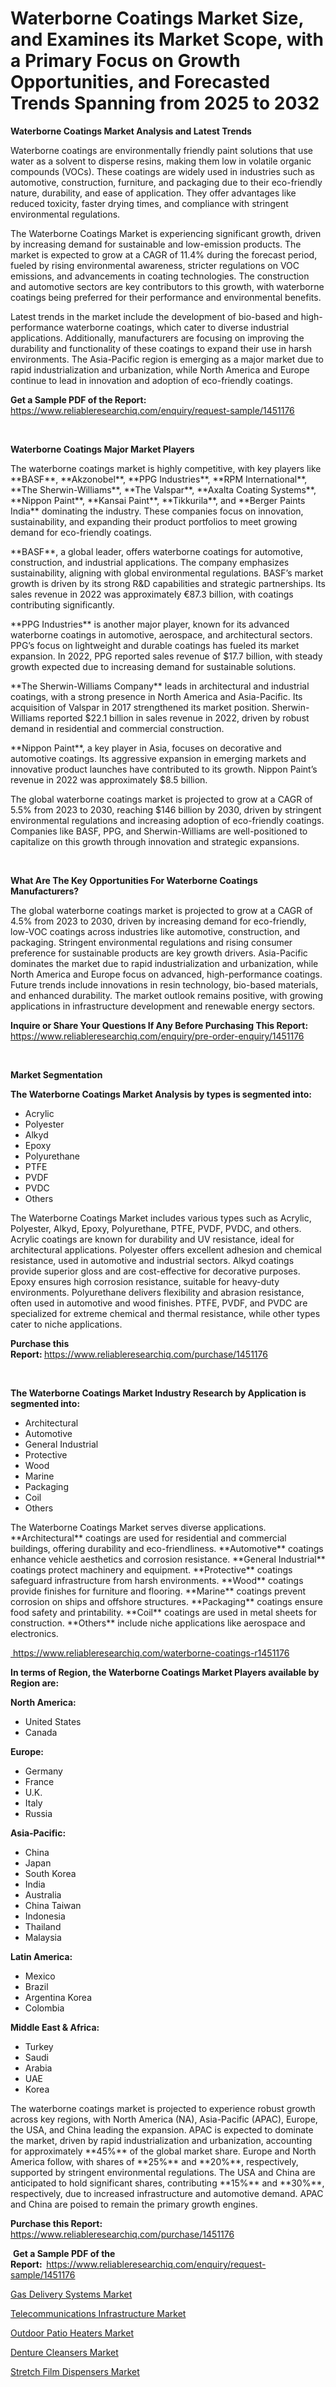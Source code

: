 <p><h1>Waterborne Coatings Market Size, and Examines its Market Scope, with a Primary Focus on Growth Opportunities, and Forecasted Trends Spanning from 2025 to 2032</h1></p><p><strong>Waterborne Coatings Market Analysis and Latest Trends</strong></p>
<p><p>Waterborne coatings are environmentally friendly paint solutions that use water as a solvent to disperse resins, making them low in volatile organic compounds (VOCs). These coatings are widely used in industries such as automotive, construction, furniture, and packaging due to their eco-friendly nature, durability, and ease of application. They offer advantages like reduced toxicity, faster drying times, and compliance with stringent environmental regulations.</p><p>The Waterborne Coatings Market is experiencing significant growth, driven by increasing demand for sustainable and low-emission products. The market is expected to grow at a CAGR of 11.4% during the forecast period, fueled by rising environmental awareness, stricter regulations on VOC emissions, and advancements in coating technologies. The construction and automotive sectors are key contributors to this growth, with waterborne coatings being preferred for their performance and environmental benefits.</p><p>Latest trends in the market include the development of bio-based and high-performance waterborne coatings, which cater to diverse industrial applications. Additionally, manufacturers are focusing on improving the durability and functionality of these coatings to expand their use in harsh environments. The Asia-Pacific region is emerging as a major market due to rapid industrialization and urbanization, while North America and Europe continue to lead in innovation and adoption of eco-friendly coatings.</p></p>
<p><strong>Get a Sample PDF of the Report:&nbsp;</strong> <a href="https://www.reliableresearchiq.com/enquiry/request-sample/1451176?utm_campaign=2174&utm_medium=2&utm_source=Github&utm_content=ia&utm_term=26012025&utm_id=waterborne-coatings">https://www.reliableresearchiq.com/enquiry/request-sample/1451176</a></p>
<p>&nbsp;</p>
<p><strong>Waterborne Coatings Major Market Players</strong></p>
<p><p>The waterborne coatings market is highly competitive, with key players like **BASF**, **Akzonobel**, **PPG Industries**, **RPM International**, **The Sherwin-Williams**, **The Valspar**, **Axalta Coating Systems**, **Nippon Paint**, **Kansai Paint**, **Tikkurila**, and **Berger Paints India** dominating the industry. These companies focus on innovation, sustainability, and expanding their product portfolios to meet growing demand for eco-friendly coatings.</p><p>**BASF**, a global leader, offers waterborne coatings for automotive, construction, and industrial applications. The company emphasizes sustainability, aligning with global environmental regulations. BASF’s market growth is driven by its strong R&D capabilities and strategic partnerships. Its sales revenue in 2022 was approximately €87.3 billion, with coatings contributing significantly.</p><p>**PPG Industries** is another major player, known for its advanced waterborne coatings in automotive, aerospace, and architectural sectors. PPG’s focus on lightweight and durable coatings has fueled its market expansion. In 2022, PPG reported sales revenue of $17.7 billion, with steady growth expected due to increasing demand for sustainable solutions.</p><p>**The Sherwin-Williams Company** leads in architectural and industrial coatings, with a strong presence in North America and Asia-Pacific. Its acquisition of Valspar in 2017 strengthened its market position. Sherwin-Williams reported $22.1 billion in sales revenue in 2022, driven by robust demand in residential and commercial construction.</p><p>**Nippon Paint**, a key player in Asia, focuses on decorative and automotive coatings. Its aggressive expansion in emerging markets and innovative product launches have contributed to its growth. Nippon Paint’s revenue in 2022 was approximately $8.5 billion.</p><p>The global waterborne coatings market is projected to grow at a CAGR of 5.5% from 2023 to 2030, reaching $146 billion by 2030, driven by stringent environmental regulations and increasing adoption of eco-friendly coatings. Companies like BASF, PPG, and Sherwin-Williams are well-positioned to capitalize on this growth through innovation and strategic expansions.</p></p>
<p>&nbsp;</p>
<p><strong>What Are The Key Opportunities For Waterborne Coatings Manufacturers?</strong></p>
<p><p>The global waterborne coatings market is projected to grow at a CAGR of 4.5% from 2023 to 2030, driven by increasing demand for eco-friendly, low-VOC coatings across industries like automotive, construction, and packaging. Stringent environmental regulations and rising consumer preference for sustainable products are key growth drivers. Asia-Pacific dominates the market due to rapid industrialization and urbanization, while North America and Europe focus on advanced, high-performance coatings. Future trends include innovations in resin technology, bio-based materials, and enhanced durability. The market outlook remains positive, with growing applications in infrastructure development and renewable energy sectors.</p></p>
<p><strong>Inquire or Share Your Questions If Any Before Purchasing This Report:</strong> <a href="https://www.reliableresearchiq.com/enquiry/pre-order-enquiry/1451176?utm_campaign=2174&utm_medium=2&utm_source=Github&utm_content=ia&utm_term=26012025&utm_id=waterborne-coatings">https://www.reliableresearchiq.com/enquiry/pre-order-enquiry/1451176</a></p>
<p>&nbsp;</p>
<p><strong>Market Segmentation</strong></p>
<p><strong>The Waterborne Coatings Market Analysis by types is segmented into:</strong></p>
<p><ul><li>Acrylic</li><li>Polyester</li><li>Alkyd</li><li>Epoxy</li><li>Polyurethane</li><li>PTFE</li><li>PVDF</li><li>PVDC</li><li>Others</li></ul></p>
<p><p>The Waterborne Coatings Market includes various types such as Acrylic, Polyester, Alkyd, Epoxy, Polyurethane, PTFE, PVDF, PVDC, and others. Acrylic coatings are known for durability and UV resistance, ideal for architectural applications. Polyester offers excellent adhesion and chemical resistance, used in automotive and industrial sectors. Alkyd coatings provide superior gloss and are cost-effective for decorative purposes. Epoxy ensures high corrosion resistance, suitable for heavy-duty environments. Polyurethane delivers flexibility and abrasion resistance, often used in automotive and wood finishes. PTFE, PVDF, and PVDC are specialized for extreme chemical and thermal resistance, while other types cater to niche applications.</p></p>
<p><strong>Purchase this Report:&nbsp;</strong><a href="https://www.reliableresearchiq.com/purchase/1451176?utm_campaign=2174&utm_medium=2&utm_source=Github&utm_content=ia&utm_term=26012025&utm_id=waterborne-coatings">https://www.reliableresearchiq.com/purchase/1451176</a></p>
<p>&nbsp;</p>
<p><strong>The Waterborne Coatings Market Industry Research by Application is segmented into:</strong></p>
<p><ul><li>Architectural</li><li>Automotive</li><li>General Industrial</li><li>Protective</li><li>Wood</li><li>Marine</li><li>Packaging</li><li>Coil</li><li>Others</li></ul></p>
<p><p>The Waterborne Coatings Market serves diverse applications. **Architectural** coatings are used for residential and commercial buildings, offering durability and eco-friendliness. **Automotive** coatings enhance vehicle aesthetics and corrosion resistance. **General Industrial** coatings protect machinery and equipment. **Protective** coatings safeguard infrastructure from harsh environments. **Wood** coatings provide finishes for furniture and flooring. **Marine** coatings prevent corrosion on ships and offshore structures. **Packaging** coatings ensure food safety and printability. **Coil** coatings are used in metal sheets for construction. **Others** include niche applications like aerospace and electronics.</p></p>
<p><a href="https://www.reliableresearchiq.com/waterborne-coatings-r1451176?utm_campaign=2174&utm_medium=2&utm_source=Github&utm_content=ia&utm_term=26012025&utm_id=waterborne-coatings">&nbsp;https://www.reliableresearchiq.com/waterborne-coatings-r1451176</a></p>
<p><strong>In terms of Region, the Waterborne Coatings Market Players available by Region are:</strong></p>
<p>
    <p> <strong> North America: </strong>
        <ul>
            <li>United States</li>
            <li>Canada</li>
        </ul>
        </p> 
    <p> <strong> Europe: </strong>
        <ul>
            <li>Germany</li>
            <li>France</li>
            <li>U.K.</li>
            <li>Italy</li>
            <li>Russia</li>
        </ul>
        </p> 
    <p> <strong> Asia-Pacific: </strong>
        <ul>
            <li>China</li>
            <li>Japan</li>
            <li>South Korea</li>
            <li>India</li>
            <li>Australia</li>
            <li>China Taiwan</li>
            <li>Indonesia</li>
            <li>Thailand</li>
            <li>Malaysia</li>
        </ul>
        </p> 
    <p> <strong> Latin America: </strong>
        <ul>
            <li>Mexico</li>
            <li>Brazil</li>
            <li>Argentina Korea</li>
            <li>Colombia</li>
        </ul>
        </p> 
    <p> <strong> Middle East & Africa: </strong>
        <ul>
            <li>Turkey</li>
            <li>Saudi</li>
            <li>Arabia</li>
            <li>UAE</li>
            <li>Korea</li>
        </ul>
    </p>
    </p>
<p><p>The waterborne coatings market is projected to experience robust growth across key regions, with North America (NA), Asia-Pacific (APAC), Europe, the USA, and China leading the expansion. APAC is expected to dominate the market, driven by rapid industrialization and urbanization, accounting for approximately **45%** of the global market share. Europe and North America follow, with shares of **25%** and **20%**, respectively, supported by stringent environmental regulations. The USA and China are anticipated to hold significant shares, contributing **15%** and **30%**, respectively, due to increased infrastructure and automotive demand. APAC and China are poised to remain the primary growth engines.</p></p>
<p><strong>Purchase this Report: </strong><a href="https://www.reliableresearchiq.com/purchase/1451176?utm_campaign=2174&utm_medium=2&utm_source=Github&utm_content=ia&utm_term=26012025&utm_id=waterborne-coatings">https://www.reliableresearchiq.com/purchase/1451176</a></p>
<p>&nbsp;<strong>Get a Sample PDF of the Report:&nbsp;&nbsp;</strong><a href="https://www.reliableresearchiq.com/enquiry/request-sample/1451176?utm_campaign=2174&utm_medium=2&utm_source=Github&utm_content=ia&utm_term=26012025&utm_id=waterborne-coatings">https://www.reliableresearchiq.com/enquiry/request-sample/1451176</a></p>
<p><strong></strong></p>
<p><p><a href="https://www.linkedin.com/pulse/gas-delivery-systems-market-report-based-its-anticipated-119-2ua3f?utm_campaign=2174&utm_medium=2&utm_source=Github&utm_content=ia&utm_term=26012025&utm_id=waterborne-coatings">Gas Delivery Systems Market</a></p><p><a href="https://www.linkedin.com/pulse/telecommunications-infrastructure-market-forecasted-types-eqaxf?utm_campaign=2174&utm_medium=2&utm_source=Github&utm_content=ia&utm_term=26012025&utm_id=waterborne-coatings">Telecommunications Infrastructure Market</a></p><p><a href="https://www.linkedin.com/pulse/growth-insights-outdoor-patio-heaters-market-whats-fueling-beabf?utm_campaign=2174&utm_medium=2&utm_source=Github&utm_content=ia&utm_term=26012025&utm_id=waterborne-coatings">Outdoor Patio Heaters Market</a></p><p><a href="https://www.linkedin.com/pulse/comprehensive-overview-denture-cleansers-market-share-d20kf?utm_campaign=2174&utm_medium=2&utm_source=Github&utm_content=ia&utm_term=26012025&utm_id=waterborne-coatings">Denture Cleansers Market</a></p><p><a href="https://www.linkedin.com/pulse/stretch-film-dispensers-market-report-projected-44-from-2025-ihcnf?utm_campaign=2174&utm_medium=2&utm_source=Github&utm_content=ia&utm_term=26012025&utm_id=waterborne-coatings">Stretch Film Dispensers Market</a></p></p>